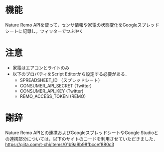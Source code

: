 # 機能
Nature Remo APIを使って，センサ情報や家電の状態変化をGoogleスプレッドシートに記録し，ツィッターでつぶやく

# 注意
- 家電はエアコンとライトのみ
- 以下のプロパティをScript Editorから設定する必要がある．
  - SPREADSHEET_ID （スプレッドシート）
  - CONSUMER_API_SECRET (Twitter) 
  - CONSUMER_API_KEY (Twitter) 
  - REMO_ACCESS_TOKEN (REMO) 
 
# 謝辞
Nature Remo APIとの連携およびGoogleスプレッドシートやGoogle Studioとの連携部分については，以下のサイトのコードを利用させていただきました．
https://qiita.com/t-chi/items/01b9a9b98fbccef880c3
